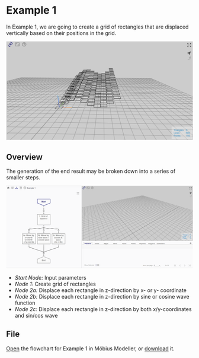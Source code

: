# Example 1

In Example 1, we are going to create a grid of rectangles that are displaced vertically based on their positions in the grid.

![End Result](./imgs/6.2.0-example1-overview.png)

## Overview

The generation of the end result may be broken down into a series of smaller steps.

![Flowchart](./imgs/6.2.0-example1-flowchart.gif)

* *Start Node:* Input parameters
* *Node 1:* Create grid of rectangles
* *Node 2a:* Displace each rectangle in z-direction by x- or y- coordinate
* *Node 2b:* Displace each rectangle in z-direction by sine or cosine wave function
* *Node 2c:* Displace each rectangle in z-direction by both x/y-coordinates and sin/cos wave

## File

[Open](https://mobius.design-automation.net/flowchart?file=https://raw.githubusercontent.com/design-automation/mobius-parametric-modeller/master/src/assets/gallery/example_sinewave_wall/Example_1.mob&node=0) the flowchart for Example 1 in Möbius Modeller, or [download](./mob_files/Example_1.mob) it.